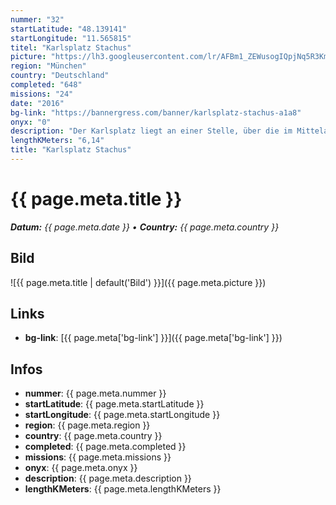 ```yaml
---
nummer: "32"
startLatitude: "48.139141"
startLongitude: "11.565815"
titel: "Karlsplatz Stachus"
picture: "https://lh3.googleusercontent.com/lr/AFBm1_ZEWusogIQpjNq5R3Km65dNavF8GhSFC44Pt2PJP5g-YjGIjjufdIl1uHxz54deAutpQR24ZVSKMp5YlBcJLTOLI3wQNZsJaau9o0_nuuIlhkuocT_P3-mic0LKGK9vVJErZhz2ZiPXaJk5sPi62q_RPGQNJ8FA0x8gi3SBcE6QjgdXzb2wkKPUjLdjp5KO3IgpewX9bOQRhD1fEIWco0L-X2NxxerP-wzr6zrYmq2Ybd9mQIxDv_IRtKYxSP7x0sZzPb4JL6dpUi7jqH_q3NP6oCgEVyk8kcw1X5KdP7INF5G7DkQlwJK05buH7qzF9pKQQIMjf-adsravPGL1_5it_HUFi8G9h9NkfLLSHf7KcC-BzqgqLrtdNBG_AphF1BiAYW7RU2NHpuFu4nLPMvDI7iWj_W8-XqHZ0C48bFCAPUs5rqjbHFD_W0Ptf2FLPAs6gVf0DO1morssEWiGO09qZN-Qpt-mPTjNE1Xj8auHiSvHsN6KHFqL2IlQ6jknLUO0dyexJoAw2YWTt5lPjGdb5M1FP9MWF3Uaq4q2FLzsKC7Bzok-0EcI3plMZZSAcHR7jp0zZNt7kF9TqvPvJnz0y9yD_7GWPHB4ltmUdAJHwKotydF7FGDtpF5_wxURjWM9-SclrXm3EMbDWesa6jJYN4MEjXXS_4s1OVjHujgfJ3AajLUs9KMUrc0kr2rzxSBpi8F8_-paMpU3lDn7VuAZk4JUSXM4DGhD97s8mNYli7dsR0CGkL-d6s2pvK1UKAwAKYA0Y6WVk46sjygKMlUffT2Fbst3yiZYqTY5yeQkPUtbtz7Dz7xqMUySHfnBH38ZLfLl-akylQboUt7ypTbbeY0FgwqdhlyJ"
region: "München"
country: "Deutschland"
completed: "648"
missions: "24"
date: "2016"
bg-link: "https://bannergress.com/banner/karlsplatz-stachus-a1a8"
onyx: "0"
description: "Der Karlsplatz liegt an einer Stelle, über die im Mittelalter die Salzstraße führte, die Herzog Heinrich der Löwe von Föhring nach München verlegt hatte."
lengthKMeters: "6,14"
title: "Karlsplatz Stachus"
---
```


# {{ page.meta.title }}
_**Datum:** {{ page.meta.date }} • **Country:** {{ page.meta.country }}_

## Bild
![{{ page.meta.title | default('Bild') }}]({{ page.meta.picture }})

## Links
- **bg-link**: [{{ page.meta['bg-link'] }}]({{ page.meta['bg-link'] }})

## Infos
- **nummer**: {{ page.meta.nummer }}
- **startLatitude**: {{ page.meta.startLatitude }}
- **startLongitude**: {{ page.meta.startLongitude }}
- **region**: {{ page.meta.region }}
- **country**: {{ page.meta.country }}
- **completed**: {{ page.meta.completed }}
- **missions**: {{ page.meta.missions }}
- **onyx**: {{ page.meta.onyx }}
- **description**: {{ page.meta.description }}
- **lengthKMeters**: {{ page.meta.lengthKMeters }}


